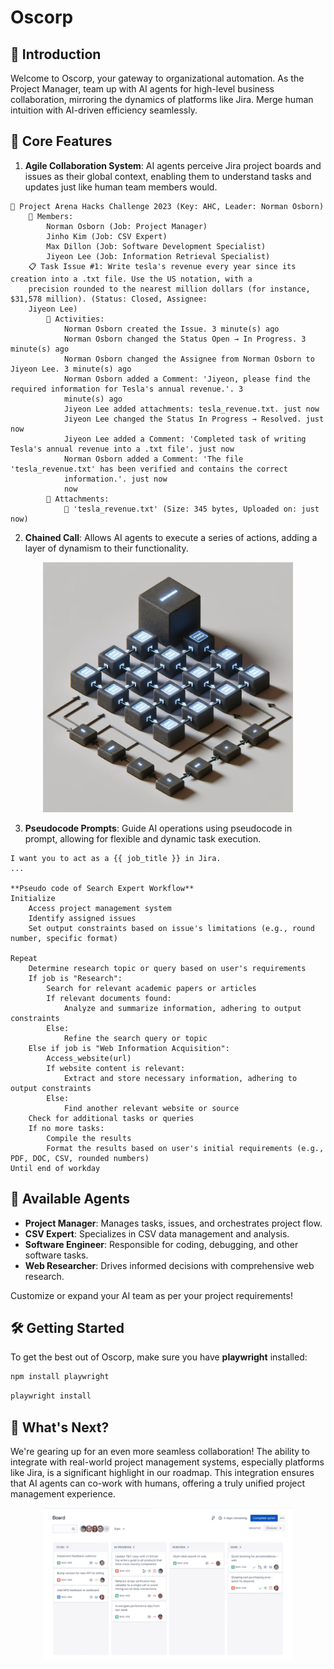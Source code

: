# Oscorp

## 📌 Introduction

Welcome to Oscorp, your gateway to organizational automation. As the Project Manager, team up with AI agents for high-level business collaboration, mirroring the dynamics of platforms like Jira. Merge human intuition with AI-driven efficiency seamlessly.

## 🔧 Core Features

1. **Agile Collaboration System**: AI agents perceive Jira project boards and issues as their global context, enabling them to understand tasks and updates just like human team members would.

```
📁 Project Arena Hacks Challenge 2023 (Key: AHC, Leader: Norman Osborn)
    👤 Members:
        Norman Osborn (Job: Project Manager)
        Jinho Kim (Job: CSV Expert)
        Max Dillon (Job: Software Development Specialist)
        Jiyeon Lee (Job: Information Retrieval Specialist)
    📋 Task Issue #1: Write tesla's revenue every year since its creation into a .txt file. Use the US notation, with a
    precision rounded to the nearest million dollars (for instance, $31,578 million). (Status: Closed, Assignee:
    Jiyeon Lee)
        📆 Activities:
            Norman Osborn created the Issue. 3 minute(s) ago
            Norman Osborn changed the Status Open → In Progress. 3 minute(s) ago
            Norman Osborn changed the Assignee from Norman Osborn to Jiyeon Lee. 3 minute(s) ago
            Norman Osborn added a Comment: 'Jiyeon, please find the required information for Tesla's annual revenue.'. 3
            minute(s) ago
            Jiyeon Lee added attachments: tesla_revenue.txt. just now
            Jiyeon Lee changed the Status In Progress → Resolved. just now
            Jiyeon Lee added a Comment: 'Completed task of writing Tesla's annual revenue into a .txt file'. just now
            Norman Osborn added a Comment: 'The file 'tesla_revenue.txt' has been verified and contains the correct
            information.'. just now
            now
        📎 Attachments:
            📎 'tesla_revenue.txt' (Size: 345 bytes, Uploaded on: just now)
```

2. **Chained Call**: Allows AI agents to execute a series of actions, adding a layer of dynamism to their functionality.

<p align="center">
  <img src="./public/chained_call.png" alt="Chained Call" width="400"/>
</p>

3. **Pseudocode Prompts**: Guide AI operations using pseudocode in prompt, allowing for flexible and dynamic task execution.

```
I want you to act as a {{ job_title }} in Jira.
...

**Pseudo code of Search Expert Workflow**
Initialize
    Access project management system
    Identify assigned issues
    Set output constraints based on issue's limitations (e.g., round number, specific format)

Repeat
    Determine research topic or query based on user's requirements
    If job is "Research":
        Search for relevant academic papers or articles
        If relevant documents found:
            Analyze and summarize information, adhering to output constraints
        Else:
            Refine the search query or topic
    Else if job is "Web Information Acquisition":
        Access_website(url)
        If website content is relevant:
            Extract and store necessary information, adhering to output constraints
        Else:
            Find another relevant website or source
    Check for additional tasks or queries
    If no more tasks:
        Compile the results
        Format the results based on user's initial requirements (e.g., PDF, DOC, CSV, rounded numbers)
Until end of workday
```

## 🤖 Available Agents

- **Project Manager**: Manages tasks, issues, and orchestrates project flow.
- **CSV Expert**: Specializes in CSV data management and analysis.
- **Software Engineer**: Responsible for coding, debugging, and other software tasks.
- **Web Researcher**: Drives informed decisions with comprehensive web research.

Customize or expand your AI team as per your project requirements!

## 🛠 Getting Started

To get the best out of Oscorp, make sure you have **playwright** installed:

```bash
npm install playwright
```

```bash
playwright install
```

## 🚀 What's Next?

We're gearing up for an even more seamless collaboration! The ability to integrate with real-world project management systems, especially platforms like Jira, is a significant highlight in our roadmap. This integration ensures that AI agents can co-work with humans, offering a truly unified project management experience.

<p align="center">
  <img src="./public/jira.png" alt="Jira" width="400"/>
</p>
